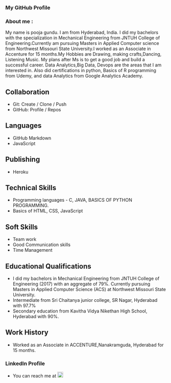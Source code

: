 ### My GitHub Profile

### About me : 
My name is pooja gundu. I am from Hyderabad, India. I did my bachelors with the specialization in Mechanical Engineering from JNTUH College of Engineering.Currently am pursuing Masters in Applied Computer science from Northwest Missouri State University.I worked as an Associate in Accenture for 15 months.My Hobbies are Drawing, making crafts,Dancing, Listening Music. My plans after Ms is to get a good job and build a successful career. Data Analytics,Big Data, Devops are the areas that I am interested in.
Also did certifications in python, Basics of R programming from Udemy, and data Analytics from Google Analytics Academy.

## Collaboration
- Git: Create / Clone / Push
- GitHub: Profile / Repos 

## Languages
- GitHub Markdown
-  JavaScript

## Publishing
- Heroku

## Technical Skills
- Programming languages - C, JAVA, BASICS OF PYTHON PROGRAMMING.
- Basics of HTML, CSS, JavaScript

## Soft Skills
- Team work 
- Good Communication skills
- Time Management

## Educational Qualifications
- I did my bachelors in Mechanical Engineering from JNTUH College of Engineering (2017) with an aggregate of 79%. Currently pursuing Masters in Applied Computer Science (ACS) at Northwest Missouri State University.
- Intermediate from Sri Chaitanya junior college, SR Nagar, Hyderabad with 97.7%
- Secondary education from Kavitha Vidya Nikethan High School, Hyderabad with 90%.

## Work History
- Worked as an Associate in ACCENTURE,Nanakramguda, Hyderabad for 15 months.

### LinkedIn Profile 
- You can reach me at <a attid="8742" href="https://www.linkedin.com/in/pooja-gundu-b71000107//" width="18" height="18"><img src="https://www.linkedin-makeover.com/wp-content/uploads/2014/08/linkedin.png" alt="linkedin" width="18" height="18" class="alignleft size-full wp-image-8742"></a>

